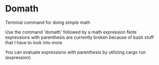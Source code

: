 # Domath
Terminal command for doing simple math

Use the command 'domath' followed by a math expression
Note expressions with parenthesis are currently broken because of bash stuff that I have to look into more

You can evaluate expressions with parenthesis by utilizing cargo run (expression)
